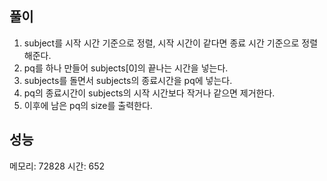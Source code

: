 ## 풀이
1. subject를 시작 시간 기준으로 정렬, 시작 시간이 같다면 종료 시간 기준으로 정렬 해준다.
2. pq를 하나 만들어 subjects[0]의 끝나는 시간을 넣는다.
3. subjects를 돌면서 subjects의 종료시간을 pq에 넣는다.
4. pq의 종료시간이 subjects의 시작 시간보다 작거나 같으면 제거한다.
5. 이후에 남은 pq의 size를 출력한다. 

## 성능
메모리: 72828
시간: 652
